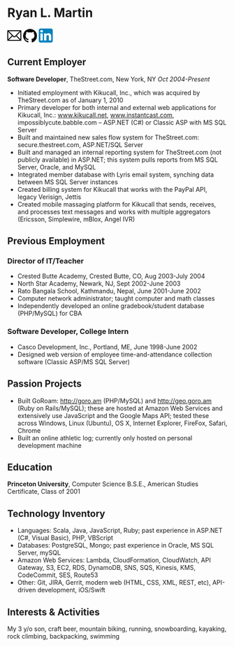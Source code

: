# Ryan L. Martin

[![Email](images/email.png)](mailto:rlmartin@gmail.com) [![GitHub](images/github.png)](https://github.com/rlmartin) [![LinkedIn](images/linkedin.png)](https://www.linkedin.com/in/ryan-l-martin)

## Current Employer
**Software Developer**, TheStreet.com, New York, NY _Oct 2004-Present_
* Initiated employment with Kikucall, Inc., which was acquired by TheStreet.com as of January 1, 2010
* Primary developer for both internal and external web applications for Kikucall, Inc.: www.kikucall.net, www.instantcast.com, impossiblycute.babble.com – ASP.NET (C#) or Classic ASP with MS SQL Server
* Built and maintained new sales flow system for TheStreet.com: secure.thestreet.com, ASP.NET/SQL Server
* Built and managed an internal reporting system for TheStreet.com (not publicly available) in ASP.NET; this system pulls reports from MS SQL Server, Oracle, and MySQL
* Integrated member database with Lyris email system, synching data between MS SQL Server instances
* Created billing system for Kikucall that works with the PayPal API, legacy Verisign, Jettis
* Created mobile massaging platform for Kikucall that sends, receives, and processes text messages and works with multiple aggregators (Ericsson, Simplewire, mBlox, Angel IVR)

## Previous Employment

### Director of IT/Teacher
* Crested Butte Academy, Crested Butte, CO, Aug 2003-July 2004
* North Star Academy, Newark, NJ, Sept 2002-June 2003
* Rato Bangala School, Kathmandu, Nepal, June 2001-June 2002
* Computer network administrator; taught computer and math classes
* Independently developed an online gradebook/student database (PHP/MySQL) for CBA

### Software Developer, College Intern
* Casco Development, Inc., Portland, ME, June 1998-June 2002
* Designed web version of employee time-and-attendance collection software (Classic ASP/MS SQL Server)

## Passion Projects
* Built GoRoam: http://goro.am (PHP/MySQL) and http://geo.goro.am (Ruby on Rails/MySQL); these are hosted at Amazon Web Services and extensively use JavaScript and the Google Maps API; tested these across Windows, Linux (Ubuntu), OS X, Internet Explorer, FireFox, Safari, Chrome
* Built an online athletic log; currently only hosted on personal development machine

## Education
**Princeton University**, Computer Science B.S.E., American Studies Certificate, Class of 2001

## Technology Inventory
* Languages: Scala, Java, JavaScript, Ruby; past experience in ASP.NET (C#, Visual Basic), PHP, VBScript
* Databases: PostgreSQL, Mongo; past experience in Oracle, MS SQL Server, mySQL
* Amazon Web Services: Lambda, CloudFormation, CloudWatch, API Gateway, S3, EC2, RDS, DynamoDB, SNS, SQS, Kinesis, KMS, CodeCommit, SES, Route53
* Other: Git, JIRA, Gerrit, modern web (HTML, CSS, XML, REST, etc), API-driven development, iOS/Swift

## Interests & Activities
My 3 y/o son, craft beer, mountain biking, running, snowboarding, kayaking, rock climbing, backpacking, swimming